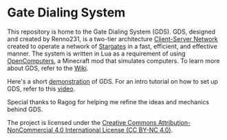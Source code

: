 # Gate Dialing System
 This repository is home to the Gate Dialing System (GDS). GDS, designed and created by Renno231, is a two-tier architecture [Client-Server Network](https://www.heavy.ai/technical-glossary/client-server) created to operate a network of [Stargates](https://en.wikipedia.org/wiki/Stargate_(device)#:~:text=A%20Stargate%20is%20an%20Einstein%E2%80%93Rosen%20bridge%20portal%20device%20within%20the%20Stargate%20fictional%20universe%20that%20allows%20practical%2C%20rapid%20travel%20between%20two%20distant%20locations.%5B1%5D) in a fast, efficient, and effective manner. The system is written in Lua as a requirement of using [OpenComputers](https://www.curseforge.com/minecraft/mc-mods/opencomputers), a Minecraft mod that simulates computers.
To learn more about GDS, refer to the [Wiki](https://github.com/Renno231/Gate-Dialing-System/wiki).

Here's a short [demonstration](https://www.youtube.com/watch?v=ROAVJqH6SNM) of GDS.
For an intro tutorial on how to set up GDS, refer to this [video](https://youtu.be/_TPjf1JJi7U).

Special thanks to Ragog for helping me refine the ideas and mechanics behind GDS.

The project is licensed under the [Creative Commons Attribution-NonCommercial 4.0 International License (CC BY-NC 4.0)](https://creativecommons.org/licenses/by-nc/4.0/).
